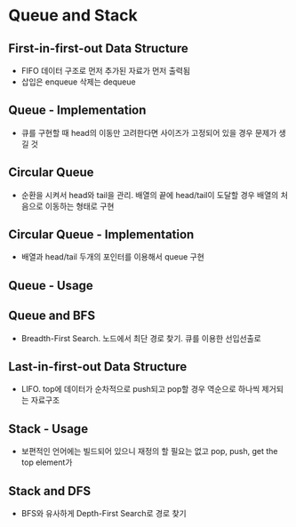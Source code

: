 # Queue and Stack
## First-in-first-out Data Structure
- FIFO 데이터 구조로 먼저 추가된 자료가 먼저 출력됨
- 삽입은 enqueue 삭제는 dequeue
## Queue - Implementation
- 큐를 구현할 때 head의 이동만 고려한다면 사이즈가 고정되어 있을 경우 문제가 생길 것
## Circular Queue
- 순환을 시켜서 head와 tail을 관리. 배열의 끝에 head/tail이 도달할 경우 배열의 처음으로 이동하는 형태로 구현
## Circular Queue - Implementation
- 배열과 head/tail 두개의 포인터를 이용해서 queue 구현
## Queue - Usage
## Queue and BFS
- Breadth-First Search. 노드에서 최단 경로 찾기. 큐를 이용한 선입선출로 
## Last-in-first-out Data Structure
- LIFO. top에 데이터가 순차적으로 push되고 pop할 경우 역순으로 하나씩 제거되는 자료구조
## Stack - Usage
- 보편적인 언어에는 빌드되어 있으니 재정의 할 필요는 없고 pop, push, get the top element가 
## Stack and DFS
- BFS와 유사하게 Depth-First Search로 경로 찾기
